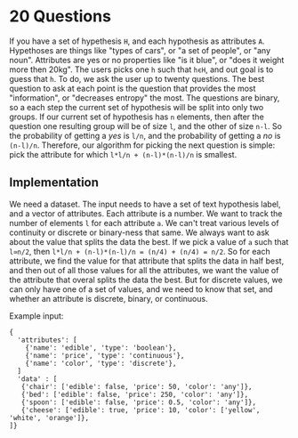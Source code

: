 # 20 Questions

If you have a set of hypethesis `H`, and each hypothesis as attributes `A`. Hypethoses are things like "types of cars", or "a set of people", or "any noun". Attributes are yes or no properties like "is it blue", or "does it weight more then 20kg". The users picks one `h` such that `hєH`, and out goal is to guess that `h`. To do, we ask the user up to twenty questions. The best question to ask at each point is the question that provides the most "information", or "decreases entropy" the most. The questions are binary, so a each step the current set of hypothesis will be split into only two groups. If our current set of hypothesis has `n` elements, then after the question one resulting group will be of size `l`, and the other of size `n-l`. So the probability of getting a *yes* is `l/n`, and the probability of getting a *no* is `(n-l)/n`. Therefore, our algorithm for picking the next question is simple: pick the attribute for which `l*l/n + (n-l)*(n-l)/n` is smallest.

## Implementation
We need a dataset. The input needs to have a set of text hypothesis label, and a vector of attributes. Each attribute is a number. We want to track the number of elements `l` for each attribute `a`. We can't treat various levels of continuity or discrete or binary-ness that same. We always want to ask about the value that splits the data the best. If we pick a value of `a` such that `l≃n/2`, then `l*l/n + (n-l)*(n-l)/n = (n/4) + (n/4) = n/2`. So for each attribute, we find the value for that attribute that splits the data in half best, and then out of all those values for all the attributes, we want the value of the attribute that overal splits the data the best. But for discrete values, we can only have one of a set of values, and we need to know that set, and whether an attribute is discrete, binary, or continuous.

Example input:
```
{
  'attributes': [
    {'name': 'edible', 'type': 'boolean'},
    {'name': 'price', 'type': 'continuous'},
    {'name': 'color', 'type': 'discrete'},
  ]
  'data' : [
   {'chair': ['edible': false, 'price': 50, 'color': 'any']},
   {'bed': ['edible': false, 'price': 250, 'color': 'any']},
   {'spoon': ['edible': false, 'price': 0.5, 'color': 'any']},
   {'cheese': ['edible': true, 'price': 10, 'color': ['yellow', 'white', 'orange']},
]}
```
